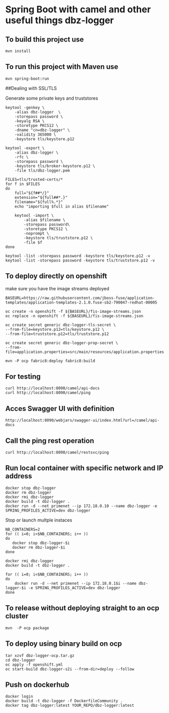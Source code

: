 # Spring Boot with camel and other useful things dbz-logger 


## To build this project use

```
mvn install
```

## To run this project with Maven use

```
mvn spring-boot:run
```

##Dealing with SSL/TLS

Generate some private keys and truststores

```
keytool -genkey \
    -alias dbz-logger  \
    -storepass password \
    -keyalg RSA \
    -storetype PKCS12 \
    -dname "cn=dbz-logger" \
    -validity 365000 \
    -keystore tls/keystore.p12

keytool -export \
    -alias dbz-logger \
    -rfc \
    -storepass password \
    -keystore tls/broker-keystore.p12 \
    -file tls/dbz-logger.pem

FILES=tls/trusted-certs/*
for f in $FILES
do
    full="${f##*/}"
    extension="${full##*.}"
    filename="${full%.*}"
    echo "importing $full in alias $filename"

    keytool -import \
        -alias $filename \
        -storepass password\
        -storetype PKCS12 \
        -noprompt \
        -keystore tls/truststore.p12 \
        -file $f
done

keytool -list -storepass password -keystore tls/keystore.p12 -v
keytool -list -storepass password -keystore tls/truststore.p12 -v
```


## To deploy directly on openshift

make sure you have the image streams deployed

```
BASEURL=https://raw.githubusercontent.com/jboss-fuse/application-templates/application-templates-2.1.0.fuse-sb2-790047-redhat-00005

oc create -n openshift -f ${BASEURL}/fis-image-streams.json
oc replace -n openshift -f ${BASEURL}/fis-image-streams.json
```

```
oc create secret generic dbz-logger-tls-secret \
--from-file=keystore.p12=tls/keystore.p12 \
--from-file=truststore.p12=tls/truststore.p12

oc create secret generic dbz-logger-prop-secret \
--from-file=application.properties=src/main/resources/application.properties

mvn -P ocp fabric8:deploy fabric8:build
```

## For testing

```
curl http://localhost:8090/camel/api-docs
curl http://localhost:8090/camel/ping
```


## Acces Swagger UI with definition

```
http://localhost:8090/webjars/swagger-ui/index.html?url=/camel/api-docs
```

## Call the ping rest operation
```
curl http://localhost:8090/camel/restsvc/ping
```

## Run local container with specific network and IP address


```
docker stop dbz-logger
docker rm dbz-logger
docker rmi dbz-logger
docker build -t dbz-logger .
docker run -d --net primenet --ip 172.18.0.10 --name dbz-logger -e SPRING_PROFILES_ACTIVE=dev dbz-logger
```

Stop or launch multple instaces

```
NB_CONTAINERS=2
for (( i=0; i<$NB_CONTAINERS; i++ ))
do
   docker stop dbz-logger-$i
   docker rm dbz-logger-$i
done

docker rmi dbz-logger
docker build -t dbz-logger .

for (( i=0; i<$NB_CONTAINERS; i++ ))
do
    docker run -d --net primenet --ip 172.18.0.1$i --name dbz-logger-$i -e SPRING_PROFILES_ACTIVE=dev dbz-logger
done
```

## To release without deploying straight to an ocp cluster

```
mvn  -P ocp package
```

## To deploy using binary build on ocp

```
tar xzvf dbz-logger-ocp.tar.gz
cd dbz-logger
oc apply -f openshift.yml
oc start-build dbz-logger-s2i --from-dir=deploy --follow
```

## Push on dockerhub

```
docker login
docker build -t dbz-logger -f DockerfileCommunity .
docker tag dbz-logger:latest YOUR_REPO/dbz-logger:latest
```